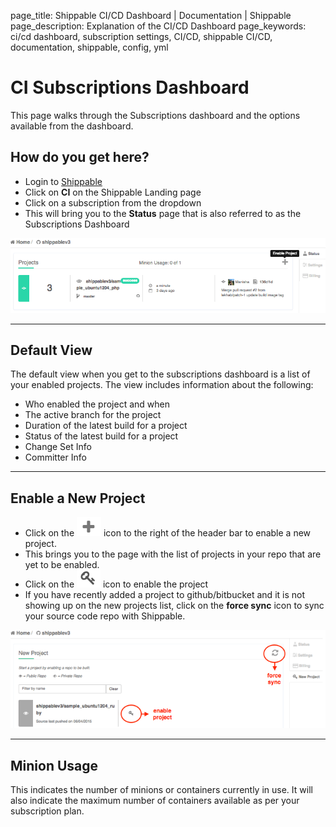 page_title: Shippable CI/CD Dashboard |  Documentation | Shippable
page_description: Explanation of the CI/CD Dashboard
page_keywords: ci/cd dashboard, subscription settings, CI/CD, shippable CI/CD, documentation, shippable, config, yml

# CI Subscriptions Dashboard

This page walks through the Subscriptions dashboard and the options available from the dashboard.

## How do you get here?

- Login to [Shippable](http://shippable.com)
- Click on **CI** on the Shippable Landing page
- Click on a subscription from the dropdown
- This will bring you to the **Status** page that is also referred to as the Subscriptions Dashboard

![subs dashboard](images/subs_dashboard.gif)

*****

## Default View

The default view when you get to the subscriptions dashboard is a list of your enabled projects. The view includes information about the following:

- Who enabled the project and when
- The active branch for the project
- Duration of the latest build for a project
- Status of the latest build for a project
- Change Set Info
- Committer Info

*****

## Enable a New Project

- Click on the ![add icon](images/add_icon.gif) icon to the right of the header bar to enable a new project.
- This brings you to the page with the list of projects in your repo that are yet to be enabled.
- Click on the ![key](images/enable_icon.gif) icon to enable the project
- If you have recently added a project to github/bitbucket and it is not showing up on the new projects list, click on the **force sync** icon to sync your source code repo with Shippable.

![new project](images/new_project.gif)

*****

## Minion Usage

This indicates the number of minions or containers currently in use. It will also indicate the maximum number of containers available as per your subscription plan.



